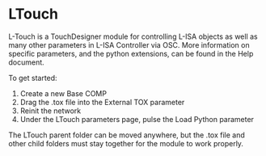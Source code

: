 # LTouch
L-Touch is a TouchDesigner module for controlling L-ISA objects as well as many other parameters in L-ISA Controller via OSC.
More information on specific parameters, and the python extensions, can be found in the Help document.

To get started:
  1. Create a new Base COMP
  2. Drag the .tox file into the External TOX parameter
  3. Reinit the network
  4. Under the LTouch parameters page, pulse the Load Python parameter

The LTouch parent folder can be moved anywhere, but the .tox file and other child folders must stay together for the module to work properly.